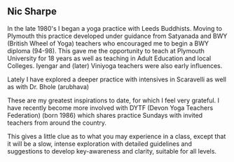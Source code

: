 ## Nic Sharpe

In the late 1980's I began a yoga practice with Leeds Buddhists. Moving to Plymouth this practice developed under guidance from Satyanada and BWY (British Wheel of Yoga) teachers who encouraged me to begin a BWY diploma (94-98). This gave me the opportunity to teach at Plymouth University for 18 years as well as teaching in Adult Education and local Colleges. Iyengar and (later) Viniyoga teachers were also early influences.

Lately I have explored a deeper practice with intensives in Scaravelli as well as with Dr. Bhole (arubhava)

These are my greatest inspirations to date, for which I feel very grateful. I have recently become more involved with DYTF (Devon Yoga Teachers Federation) (born 1986) which shares practice Sundays with invited teachers from around the country.

This gives a little clue as to what you may experience in a class, except that it will be a slow, intense exploration with detailed guidelines and suggestions to develop key-awareness and clarity, suitable for all levels.